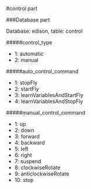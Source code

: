 #control part

###Database part

Database: edison, table: control

#####control_type

- 1: automatic
- 2: manual

#####auto_control_command

- 1: stopFly
- 2: startFly
- 3: learnVariablesAndStartFly
- 4: learnVariablesAndStopFly

#####manual_control_command

- 1: up
- 2: down
- 3: forward
- 4: backward
- 5: left
- 6: right
- 7: suspend
- 8: clockwiseRotate
- 9: anticlockwiseRotate
- 10: stop
